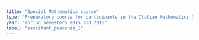 ```yaml
---
title: "Special Mathematics course"
type: "Preparatory course for participants in the Italian Mathematics Olympiads (Olimpiadi della Matematica)"
year: "spring semesters 2015 and 2016"
label: "assistant_piacenza_1"
---
```


